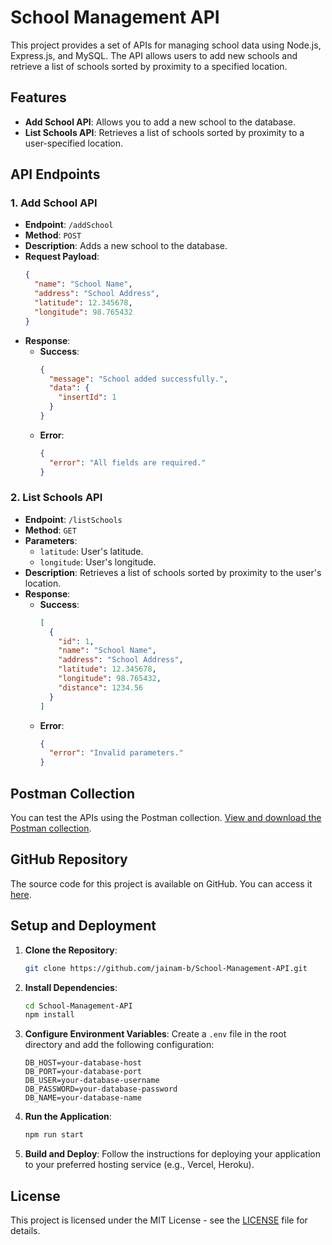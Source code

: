 
# School Management API

This project provides a set of APIs for managing school data using Node.js, Express.js, and MySQL. The API allows users to add new schools and retrieve a list of schools sorted by proximity to a specified location.

## Features

- **Add School API**: Allows you to add a new school to the database.
- **List Schools API**: Retrieves a list of schools sorted by proximity to a user-specified location.

## API Endpoints

### 1. Add School API

- **Endpoint**: `/addSchool`
- **Method**: `POST`
- **Description**: Adds a new school to the database.
- **Request Payload**:
  ```json
  {
    "name": "School Name",
    "address": "School Address",
    "latitude": 12.345678,
    "longitude": 98.765432
  }
  ```
- **Response**:
  - **Success**:
    ```json
    {
      "message": "School added successfully.",
      "data": {
        "insertId": 1
      }
    }
    ```
  - **Error**:
    ```json
    {
      "error": "All fields are required."
    }
    ```

### 2. List Schools API

- **Endpoint**: `/listSchools`
- **Method**: `GET`
- **Parameters**:
  - `latitude`: User's latitude.
  - `longitude`: User's longitude.
- **Description**: Retrieves a list of schools sorted by proximity to the user's location.
- **Response**:
  - **Success**:
    ```json
    [
      {
        "id": 1,
        "name": "School Name",
        "address": "School Address",
        "latitude": 12.345678,
        "longitude": 98.765432,
        "distance": 1234.56
      }
    ]
    ```
  - **Error**:
    ```json
    {
      "error": "Invalid parameters."
    }
    ```

## Postman Collection

You can test the APIs using the Postman collection. [View and download the Postman collection](https://documenter.getpostman.com/view/32312387/2sAXjF6tU5).

## GitHub Repository

The source code for this project is available on GitHub. You can access it [here](https://github.com/jainam-b/School-Management-API).

## Setup and Deployment

1. **Clone the Repository**:
   ```bash
   git clone https://github.com/jainam-b/School-Management-API.git
   ```

2. **Install Dependencies**:
   ```bash
   cd School-Management-API
   npm install
   ```

3. **Configure Environment Variables**:
   Create a `.env` file in the root directory and add the following configuration:
   ```env
   DB_HOST=your-database-host
   DB_PORT=your-database-port
   DB_USER=your-database-username
   DB_PASSWORD=your-database-password
   DB_NAME=your-database-name
   ```

4. **Run the Application**:
   ```bash
   npm run start
   ```

5. **Build and Deploy**:
   Follow the instructions for deploying your application to your preferred hosting service (e.g., Vercel, Heroku).

## License

This project is licensed under the MIT License - see the [LICENSE](LICENSE) file for details.
